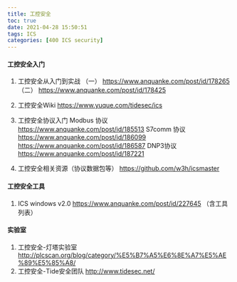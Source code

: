 ```yaml
---
title: 工控安全
toc: true
date: 2021-04-28 15:50:51
tags: ICS
categories: [400 ICS security]
---
```


#### 工控安全入门
1. 工控安全从入门到实战
    （一） https://www.anquanke.com/post/id/178265
    （二） https://www.anquanke.com/post/id/178425
1. 工控安全Wiki https://www.yuque.com/tidesec/ics

1. 工控安全协议入门
    Modbus 协议 https://www.anquanke.com/post/id/185513
    S7comm 协议 https://www.anquanke.com/post/id/186099
              https://www.anquanke.com/post/id/186587
    DNP3协议 https://www.anquanke.com/post/id/187221
1. 工控安全相关资源（协议数据包等） https://github.com/w3h/icsmaster

#### 工控安全工具
1. ICS windows v2.0 https://www.anquanke.com/post/id/227645 （含工具列表）

#### 实验室
1. 工控安全-灯塔实验室 http://plcscan.org/blog/category/%E5%B7%A5%E6%8E%A7%E5%AE%89%E5%85%A8/
1. 工控安全-Tide安全团队 http://www.tidesec.net/
